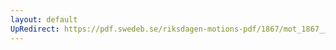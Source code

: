```yaml
---
layout: default
UpRedirect: https://pdf.swedeb.se/riksdagen-motions-pdf/1867/mot_1867__ak__00281/mot_1867__ak__00281_001.pdf
---
```

